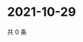 # 2021-10-29

共 0 条

<!-- BEGIN WEIBO -->
<!-- 最后更新时间 Fri Oct 29 2021 02:10:02 GMT+0800 (China Standard Time) -->

<!-- END WEIBO -->
